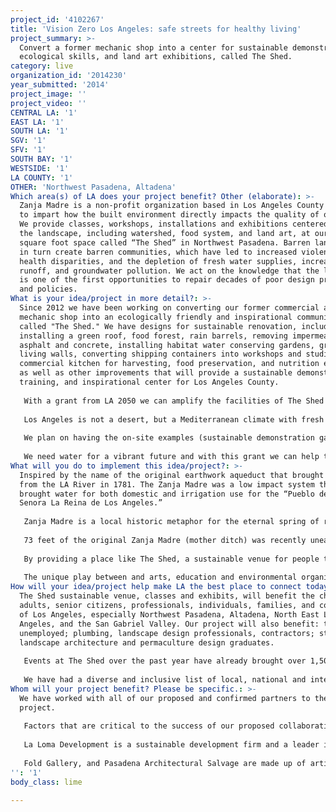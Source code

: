 ```yaml
---
project_id: '4102267'
title: 'Vision Zero Los Angeles: safe streets for healthy living'
project_summary: >-
  Convert a former mechanic shop into a center for sustainable demonstration,
  ecological skills, and land art exhibitions, called The Shed.
category: live
organization_id: '2014230'
year_submitted: '2014'
project_image: ''
project_video: ''
CENTRAL LA: '1'
EAST LA: '1'
SOUTH LA: '1'
SGV: '1'
SFV: '1'
SOUTH BAY: '1'
WESTSIDE: '1'
LA COUNTY: '1'
OTHER: 'Northwest Pasadena, Altadena'
Which area(s) of LA does your project benefit? Other (elaborate): >-
  Zanja Madre is a non-profit organization based in Los Angeles County that aims
  to impart how the built environment directly impacts the quality of our lives.
  We provide classes, workshops, installations and exhibitions centered around
  the landscape, including watershed, food system, and land art, at our 30,000
  square foot space called “The Shed” in Northwest Pasadena. Barren landscapes
  in turn create barren communities, which have led to increased violence,
  health disparities, and the depletion of fresh water supplies, increased urban
  runoff, and groundwater pollution. We act on the knowledge that the landscape
  is one of the first opportunities to repair decades of poor design practices
  and policies.
What is your idea/project in more detail?: >-
  Since 2012 we have been working on converting our former commercial auto
  mechanic shop into an ecologically friendly and inspirational community space
  called "The Shed." We have designs for sustainable renovation, including
  installing a green roof, food forest, rain barrels, removing impermeable
  asphalt and concrete, installing habitat water conserving gardens, green
  living walls, converting shipping containers into workshops and studios, a
  commercial kitchen for harvesting, food preservation, and nutrition education
  as well as other improvements that will provide a sustainable demonstration,
  training, and inspirational center for Los Angeles County.
   
   With a grant from LA 2050 we can amplify the facilities of The Shed to host educational classes that promote our three-point approach to watershed restoration, "slow it, spread it, sink it," in order to reduce urban runoff, replenish groundwater, combat the drought, educate our community about the water crisis and eventually heal the watershed. 
   
   Los Angeles is not a desert, but a Mediterranean climate with fresh water springs and aquifers that are not getting recharged from the innocuous development of concrete and lawns. Through courses like reeducating professional plumbers in greywater and rainwater harvesting, block-by-block lawn removal, and impermeable hardscape removal, we can heal the watershed, putting fresh water back into the landscape, instead of diverting it to the channelized LA River and straight out to the ocean. We are all tied together through the quantity (how much) and quality (how well) we utilize our natural resources. Water conservation is paramount to our ability to play, connect, live, create and learn especially during a time of one of the worst drought in California history. 
   
   We plan on having the on-site examples (sustainable demonstration gardens), hands on classes (ecological education for professionals and invididuals), as well as events and art exhibits (focused on land, urban and earth art) to have a holistic approach to long term watershed restoration and “urban healing.”
   
   We need water for a vibrant future and with this grant we can help to inspire, and transform Los Angeles and build a place that will demonstrate the potential power of true sustainability.
What will you do to implement this idea/project?: >-
  Inspired by the name of the original earthwork aqueduct that brought water
  from the LA River in 1781. The Zanja Madre was a low impact system that
  brought water for both domestic and irrigation use for the “Pueblo de Nuestra
  Senora La Reina de Los Angeles.” 
   
   Zanja Madre is a local historic metaphor for the eternal spring of renewal and community. To remind Angelenos of a geographic history and to inspire socially responsible sustainable landscapes that encourage health, safety, community, connection, and recharge local groundwater supplies, and encourage water conservation. 
   
   73 feet of the original Zanja Madre (mother ditch) was recently unearthed in the Blossom Plaza project in Chinatown in April of 2014 underneath the old Little Joe’s restaurant. Most of the archaeological ruin was removed, but parts will be exhibited at the Los Angeles State Historic Park and Metabolic Studios. 
   
   By providing a place like The Shed, a sustainable venue for people to come and experience the benefits of ecologically sound principles, permaculture, placemaking and provides hands on examples of a landscape that feels good, benefits health, increases safety, creates habitat and provides a campus for ecological education in LA County. By providing the public with reasonable and affordable seminars, we want to help with educating our community on the benefits of rainwater harvesting, urban agriculture and water conservation, and tie together environmental and ecological content with earth, land and urban art. 
   
   The unique play between and arts, education and environmental organization at The Shed will create a space for the opportunity for many different communities to engage and interact with each other and build collaborations across diverse fields. We aim to protect our waterways, create more open space, build a sustainable environment, fostering cultural diversity and inclusivity and help folks find new ways to repurpose their skills and talents to “help Los Angeles become the best place in the world to learn, create, play, connect – and the healthiest place to live.”
How will your idea/project help make LA the best place to connect today? In LA2050?: >-
  The Shed sustainable venue, classes and exhibits, will benefit the children,
  adults, senior citizens, professionals, individuals, families, and communities
  of Los Angeles, especially Northwest Pasadena, Altadena, North East Los
  Angeles, and the San Gabriel Valley. Our project will also benefit: the
  unemployed; plumbing, landscape design professionals, contractors; students,
  landscape architecture and permaculture design graduates. 
   
   Events at The Shed over the past year have already brought over 1,500 attendees with just ten events with visitors from San Diego, the inland empire and even out of state. 
   
   We have had a diverse and inclusive list of local, national and international presenters. Zanja Madre the operating nonprofit, is a female and minority owned business, and we aim to be inclusive and help champion more diversity in sustainability, and the arts. We feel confident that we will continue to attract as well as reflect the incredible diversity of Los Angeles.
Whom will your project benefit? Please be specific.: >-
  We have worked with all of our proposed and confirmed partners to the
  project. 
   
   Factors that are critical to the success of our proposed collaboration are outlining: 1) Memorandum of understandings 2) Mutual benefit to ensure commitment 3) Milestones/metrics
   
   La Loma Development is a sustainable development firm and a leader in the green design and building industry, following the principles of ecological, economic, and social sustainability. La Loma provides services such as environmental planning and engineering, landscape design, general contracting, metal and wood fabrication, and organic gardening. La Loma takes pride in the quality of their work, creating functional habitats, beautiful dream paradises and edible gardens for California schools, residences, parks, and commercial applications. All of their designs and construction utilize principles of sustainability and over fifteen years of green construction experience. Founded in 2007, La Loma’s public and private sector clients have received numerous awards. They have been a critical partner in the creation of Arlington Gardens, a three acre community garden and Pasadena Beautiful “Burbank Award for Outstanding Community Garden.” They were also awarded the “Green Hero Award” by Environmental Charter Schools for the greening of their campus, which also received national attention as a runner-up in the White House Race to the Top contest. U.S. Secretary of Labor, Hilda Solis, congratulated La Loma for their work at the Environmental Charter Schools. La Loma is published on the cover of Landscape Contractor Magazine, as well as featured stories in Los Angeles Times, Sunset, Pasadena Star News, and others. La Loma also has artistic installations of the Public Fruit Tree Theater at LACMA with Fallen Fruit, and the herbal spiral at the Los Angeles County Arboretum. La Loma has been publicly commended by several council members for our work at schools and other community projects, such as Plaza Morazan, Main St. Elementary, Pasadena Senior Center. In 2013 La Loma won the Green City Award from City of Pasadena, and a 2013 Resolution from LA City Council and was nominated as local Business of the Year in 2014. 
   
   Fold Gallery, and Pasadena Architectural Salvage are made up of artists and specialists who will help to create the reused and reclaimed look and feel of the former auto mechanic turned sustainable demonstration venue.
'': '1'
body_class: lime

---
```

